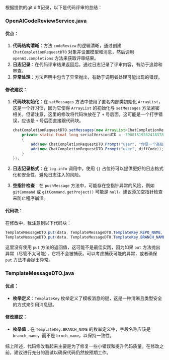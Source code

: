 根据提供的git diff记录，以下是代码评审的总结：

### OpenAICodeReviewService.java

#### 优点：

1. **代码结构清晰**：方法 `codeReview` 的逻辑清晰，通过创建 `ChatCompletionRequestDTO` 对象并设置模型和消息，然后调用 `openAI.completions` 方法来获取评审结果。
2. **日志记录**：在代码评审结果返回后，通过日志记录了评审内容，有助于追踪和审查。
3. **异常处理**：方法声明中包含了异常抛出，有助于调用者处理可能出现的错误。

#### 修改建议：

1. **代码块初始化**：在 `setMessages` 方法中使用了匿名内部类初始化 `ArrayList`，这是一个好习惯，因为它使得 `ArrayList` 的初始化与 `setMessages` 方法紧密相关。但请注意，这里的修改将代码块放在了 `+` 号后面，这可能是一个打字错误，应该是 `+` 号后面直接跟代码块。
   
   ```java
   chatCompletionRequestDTO.setMessages(new ArrayList<ChatCompletionRequestDTO.Prompt>() {
       private static final long serialVersionUID = -7988151926241837899L;
       {
           add(new ChatCompletionRequestDTO.Prompt("user", "你是一个高级编程架构师，精通各类场景方案、架构设计和编程语言请，请您根据git diff记录，对代码做出评审。代码如下:"));
           add(new ChatCompletionRequestDTO.Prompt("user", diffCode));
       }
   });
   ```

2. **日志记录格式**：在 `log.info` 调用中，使用 `{}` 占位符可以提供更好的日志格式化和安全性，避免日志注入的风险。

3. **空指针检查**：在 `pushMessage` 方法中，可能存在空指针异常的风险，例如 `gitCommand` 或 `gitCommand.getProject()` 可能是 `null`。建议添加空指针检查来防止程序崩溃。

#### 代码块：

在修改中，我注意到以下代码块：

```java
TemplateMessageDTO.put(data, TemplateMessageDTO.TemplateKey.REPO_NAME, gitCommand.getProject());
TemplateMessageDTO.put(data, TemplateMessageDTO.TemplateKey.BRANCH_NAME, gitCommand.getBranch());
```

这里没有使用 `put` 方法的返回值，这可能不是最佳实践，因为如果 `put` 方法抛出异常（尽管不太可能），它将不会被捕获。可以考虑捕获可能的异常，或者确保 `put` 方法不会抛出异常。

### TemplateMessageDTO.java

#### 优点：

- **枚举定义**：`TemplateKey` 枚举定义了模板消息的键，这是一种清晰且类型安全的方式来引用消息键。

#### 修改建议：

- **枚举值**：在 `TemplateKey.BRANCH_NAME` 的枚举定义中，字段名称应该是 `branch_name`，而不是 `brnch_name`，以保持一致性。

综上所述，代码修改看起来主要是为了修复一些小错误和提升代码质量。在修改之前，建议进行充分的测试以确保代码仍然按预期工作。